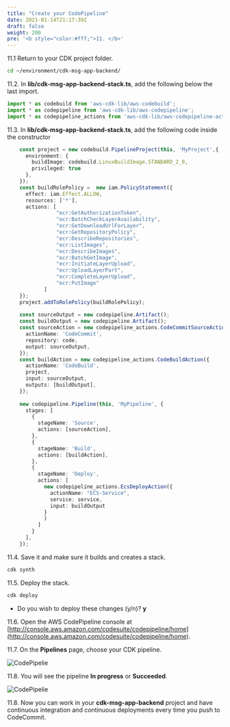 ```yaml
---
title: "Create your CodePipeline"
date: 2021-01-14T21:17:39Z
draft: false
weight: 200
pre: '<b style="color:#fff;">11. </b>'
---
```


11.1 Return to your CDK project folder.

``` bash
cd ~/environment/cdk-msg-app-backend/
```

11.2\. In **lib/cdk-msg-app-backend-stack.ts**, add the following below the last import.

``` typescript
import * as codebuild from 'aws-cdk-lib/aws-codebuild';
import * as codepipeline from 'aws-cdk-lib/aws-codepipeline';
import * as codepipeline_actions from 'aws-cdk-lib/aws-codepipeline-actions';
```

11.3\. In **lib/cdk-msg-app-backend-stack.ts**, add the following code inside the constructor

``` typescript
    const project = new codebuild.PipelineProject(this, 'MyProject',{
      environment: {
        buildImage: codebuild.LinuxBuildImage.STANDARD_2_0,
        privileged: true
      },
    });
    const buildRolePolicy =  new iam.PolicyStatement({
      effect: iam.Effect.ALLOW,
      resources: ['*'],
      actions: [
                "ecr:GetAuthorizationToken",
                "ecr:BatchCheckLayerAvailability",
                "ecr:GetDownloadUrlForLayer",
                "ecr:GetRepositoryPolicy",
                "ecr:DescribeRepositories",
                "ecr:ListImages",
                "ecr:DescribeImages",
                "ecr:BatchGetImage",
                "ecr:InitiateLayerUpload",
                "ecr:UploadLayerPart",
                "ecr:CompleteLayerUpload",
                "ecr:PutImage"
            ]
    });
    project.addToRolePolicy(buildRolePolicy);
    
    const sourceOutput = new codepipeline.Artifact();
    const buildOutput = new codepipeline.Artifact();
    const sourceAction = new codepipeline_actions.CodeCommitSourceAction({
      actionName: 'CodeCommit',
      repository: code,
      output: sourceOutput,
    });
    const buildAction = new codepipeline_actions.CodeBuildAction({
      actionName: 'CodeBuild',
      project,
      input: sourceOutput,
      outputs: [buildOutput],
    });
    
    new codepipeline.Pipeline(this, 'MyPipeline', {
      stages: [
        {
          stageName: 'Source',
          actions: [sourceAction],
        },
        {
          stageName: 'Build',
          actions: [buildAction],
        },
        {
          stageName: 'Deploy',
          actions: [
            new codepipeline_actions.EcsDeployAction({
              actionName: "ECS-Service",
              service: service, 
              input: buildOutput
            }
            )
          ]
        }
      ],
    });
```

11.4\. Save it and make sure it builds and creates a stack.

``` bash
cdk synth
```

11.5\. Deploy the stack.

``` bash
cdk deploy
```

* Do you wish to deploy these changes (y/n)? **y**

11.6\. Open the AWS CodePipeline console at [http://console.aws.amazon.com/codesuite/codepipeline/home](http://console.aws.amazon.com/codesuite/codepipeline/home).

11.7\. On the **Pipelines** page, choose your CDK pipeline.

![CodePipelie](../images/codepipeline-cdk-backendapi-select.png)

11.8\. You will see the pipeline **In progress** or **Succeeded**.

![CodePipelie](../images/codepipeline-cdk-complete-release.png)

11.8\. Now you can work in your **cdk-msg-app-backend** project and have continuous integration and continuous deployments every time you push to CodeCommit.